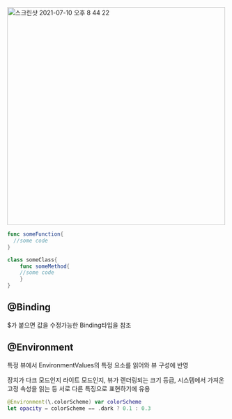 <img width="500" alt="스크린샷 2021-07-10 오후 8 44 22" src="https://user-images.githubusercontent.com/47776915/125161870-ced4fc80-e1bf-11eb-854d-3604d03f8f1f.png">

 

~~~swift
func someFunction{ 
  //some code 
}

class someClass{ 
	func someMethod{ 
	//some code 
	} 
}

~~~



##  @Binding

$가 붙으면 값을 수정가능한 Binding타입을 참조







## @Environment

특정 뷰에서 EnvironmentValues의 특정 요소를 읽어와 뷰 구성에 반영

장치가 다크 모드인지 라이트 모드인지, 뷰가 렌더링되는 크기 등급, 시스템에서 가져온 고정 속성을 읽는 등 서로 다른 특징으로 표현하기에 유용

~~~swift
@Environment(\.colorScheme) var colorScheme
let opacity = colorScheme == .dark ? 0.1 : 0.3
~~~

